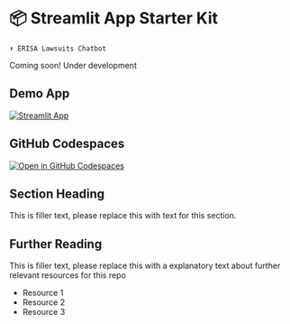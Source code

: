 # 📦 Streamlit App Starter Kit 
```
⬆️ ERISA Lawsuits Chatbot
```

Coming soon! Under development 

## Demo App

[![Streamlit App](https://static.streamlit.io/badges/streamlit_badge_black_white.svg)](https://lawchatbot-s6ugklopkmgnxuujmypvcm.streamlit.app/)

## GitHub Codespaces

[![Open in GitHub Codespaces](https://github.com/codespaces/badge.svg)](https://codespaces.new/streamlit/app-starter-kit?quickstart=1)

## Section Heading

This is filler text, please replace this with text for this section.

## Further Reading

This is filler text, please replace this with a explanatory text about further relevant resources for this repo
- Resource 1
- Resource 2
- Resource 3
